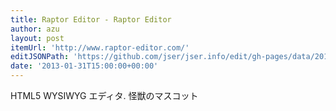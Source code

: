 ```yaml
---
title: Raptor Editor - Raptor Editor
author: azu
layout: post
itemUrl: 'http://www.raptor-editor.com/'
editJSONPath: 'https://github.com/jser/jser.info/edit/gh-pages/data/2013/01/index.json'
date: '2013-01-31T15:00:00+00:00'
---
```

HTML5 WYSIWYG エディタ. 怪獣のマスコット

